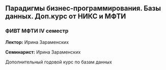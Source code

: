 ## Парадигмы бизнес-программирования. Базы данных. Доп.курс от НИКС и МФТИ
### ФИВТ МФТИ IV семестр

**Лектор:** Ирина Зараменских

**Семинарист:** Ирина Зараменских

Дополнительный годовой курс по базам данных